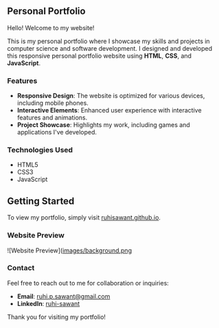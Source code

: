 ## Personal Portfolio

Hello! Welcome to my website!

This is my personal portfolio where I showcase my skills and projects in computer science and software development. I designed and developed this responsive personal portfolio website using **HTML**, **CSS**, and **JavaScript**. 

### Features

- **Responsive Design**: The website is optimized for various devices, including mobile phones.
- **Interactive Elements**: Enhanced user experience with interactive features and animations.
- **Project Showcase**: Highlights my work, including games and applications I've developed.

### Technologies Used

- HTML5
- CSS3
- JavaScript

## Getting Started

To view my portfolio, simply visit [ruhisawant.github.io](https://ruhisawant.github.io).

### Website Preview
![Website Preview]([images/background.png](https://ruhisawant.github.io)

### Contact

Feel free to reach out to me for collaboration or inquiries:

- **Email**: [ruhi.p.sawant@gmail.com](mailto:ruhi.p.sawant@gmail.com)
- **LinkedIn**: [ruhi-sawant](https://www.linkedin.com/in/ruhi-sawant/)

Thank you for visiting my portfolio!
